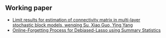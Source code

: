 ## Working paper

<ul style="margin:0 0 5px;">
  <li><a href="https://arxiv.org/abs/2406.11152"><autocolor>Limit results for estimation of connectivity matrix in multi-layer stochastic block models, wenqing Su, Xiao Guo, Ying Yang</autocolor></li>
  <li><a href="https://papers.ssrn.com/sol3/papers.cfm?abstract_id=4977053"><autocolor>Online-Forgetting Process for Debiased-Lasso using Summary Statistics 
</autocolor></a></li>
</ul>


